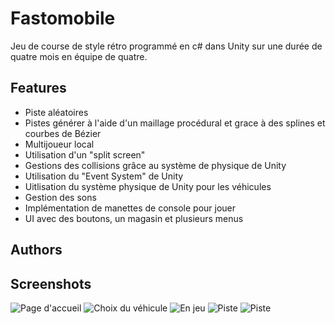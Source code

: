 
# Fastomobile

Jeu de course de style rétro programmé en c# dans Unity sur une durée de quatre mois en équipe de quatre.


## Features

- Piste aléatoires
- Pistes générer à l'aide d'un maillage procédural et  grace à des splines et courbes de Bézier
- Multijoueur local
- Utilisation d'un "split screen"
- Gestions des collisions grâce au système de physique de Unity
- Utilisation du "Event System" de Unity
- Uitlisation du système physique de Unity pour les véhicules
- Gestion des sons
- Implémentation de manettes de console pour jouer
- UI avec des boutons, un magasin et plusieurs menus


## Authors



## Screenshots
![Page d'accueil](https://ibb.co/3cf4bRp)
![Choix du véhicule](https://ibb.co/Fmq1Gyp)
![En jeu](https://ibb.co/nj5HSCB)
![Piste](https://ibb.co/93vPP4W)
![Piste](https://ibb.co/tCJwSNV)



